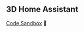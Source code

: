 ## 3D Home Assistant

[Code Sandbox](https://codesandbox.io/s/github/AustinBrunkhorst/3d-homeassistant) 🍆
